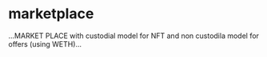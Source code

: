 # marketplace
  ...MARKET PLACE with custodial model for NFT and non custodila model for offers (using WETH)...
